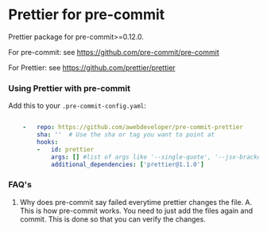 Prettier for pre-commit
========================

Prettier package for pre-commit>=0.12.0.

For pre-commit: see https://github.com/pre-commit/pre-commit

For Prettier: see https://github.com/prettier/prettier


### Using Prettier with pre-commit

Add this to your `.pre-commit-config.yaml`:
```yaml

    -   repo: https://github.com/awebdeveloper/pre-commit-prettier
        sha: ''  # Use the sha or tag you want to point at
        hooks:
        -   id: prettier
            args: [] #list of args like '--single-quote', '--jsx-bracket-same-line', '--print-width 120', '--no-bracket-spacing'
            additional_dependencies: ['prettier@1.1.0']
 ```          
  ### FAQ's
  
  1. Why does pre-commit say failed everytime prettier changes the file.
  A. This is how pre-commit works. You need to just add the files again and commit. This is done so that you can verify the changes.  


   
